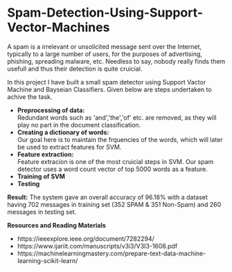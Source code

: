 # Spam-Detection-Using-Support-Vector-Machines

A spam is a irrelevant or unsolicited message sent over the Internet, typically to a large number of users, for the purposes of advertising, phishing, spreading malware, etc. Needless to say, nobody really finds them usefull and thus their detection is quite cruicial.

In this project I have built a small spam detector using Support Vactor Machine and Bayseian Classifiers. Given below are steps undertaken to achive the task. 
<ul>
  <li><b>Preprocessing of data:</b></br> 
          Redundant words such as 'and','the','of' etc. are removed, as they will play no part in the document classification. </li>
   <li><b>Creating a dictionary of words:</b></br>
          Our goal here is to maintain the frquencies of the words, which will later be used to extract features for SVM.</li>
   <li><b>Feature extraction:</b></br>
          Feature extracion is one of the most cruicial steps in SVM. Our spam detector uses a word count vector of top 5000                         words as a feature. </li>
   <li><b>Training of SVM</b></l>
   <li><b>Testing</b></li>
 </ul>
 
<b>Result:</b>
 The system gave an overall accuracy of 96.18% with a dataset having 702 messages in training set (352 SPAM & 351 Non-Spam) and 260 messages in testing set.

<b>Resources and Reading Materials</b>
<ul>
 <li>https://ieeexplore.ieee.org/document/7282294/</li>
 <li>https://www.ijariit.com/manuscripts/v3i3/V3I3-1608.pdf</li>
 <li>https://machinelearningmastery.com/prepare-text-data-machine-learning-scikit-learn/</li>
  

